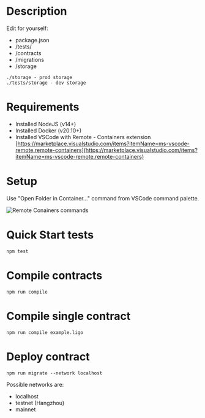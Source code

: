 # Description
Edit for yourself:
- package.json
- /tests/
- /contracts
- /migrations
- /storage

```
./storage - prod storage
./tests/storage - dev storage

```

# Requirements

- Installed NodeJS (v14+)
- Installed Docker (v20.10+)
- Installed VSCode with Remote - Containers extension [https://marketplace.visualstudio.com/items?itemName=ms-vscode-remote.remote-containers](https://marketplace.visualstudio.com/items?itemName=ms-vscode-remote.remote-containers)

# Setup
Use "Open Folder in Container..." command from VSCode command palette.

![Remote Conainers commands](https://microsoft.github.io/vscode-remote-release/images/remote-command-palette.png)

# Quick Start tests

```
npm test
```

# Compile contracts

```
npm run compile
```

# Compile single contract

```
npm run compile example.ligo
```

# Deploy contract

```
npm run migrate --network localhost
```
Possible networks are:
* localhost
* testnet (Hangzhou)
* mainnet
